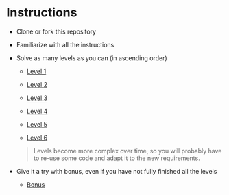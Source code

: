 Instructions
=

- Clone or fork this repository

- Familiarize with all the instructions

- Solve as many levels as you can (in ascending order)

    - [Level 1](/resources/levels/1)

    - [Level 2](/resources/levels/2)

    - [Level 3](/resources/levels/3)

    - [Level 4](/resources/levels/4)

    - [Level 5](/resources/levels/5)

    - [Level 6](/resources/levels/6)

    > Levels become more complex over time, so you will probably have to re-use some code and adapt it to the new requirements.

- Give it a try with bonus, even if you have not fully finished all the levels

    - [Bonus](/resources/levels/bonus/README.md)
